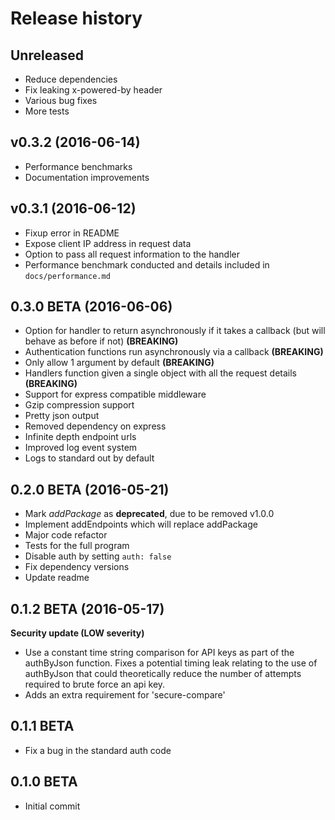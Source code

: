 # Release history

## Unreleased

+ Reduce dependencies
+ Fix leaking x-powered-by header
+ Various bug fixes
+ More tests

## v0.3.2 (2016-06-14)
+ Performance benchmarks
+ Documentation improvements

## v0.3.1 (2016-06-12)

+ Fixup error in README
+ Expose client IP address in request data
+ Option to pass all request information to the handler
+ Performance benchmark conducted and details included in ```docs/performance.md```

## 0.3.0 BETA (2016-06-06)

+ Option for handler to return asynchronously if it takes a callback (but will behave as before if not) **(BREAKING)**
+ Authentication functions run asynchronously via a callback **(BREAKING)**
+ Only allow 1 argument by default **(BREAKING)**
+ Handlers function given a single object with all the request details **(BREAKING)**
+ Support for express compatible middleware
+ Gzip compression support
+ Pretty json output
+ Removed dependency on express
+ Infinite depth endpoint urls
+ Improved log event system
+ Logs to standard out by default

## 0.2.0 BETA (2016-05-21)

+ Mark *addPackage* as **deprecated**, due to be removed v1.0.0
+ Implement addEndpoints which will replace addPackage
+ Major code refactor
+ Tests for the full program
+ Disable auth by setting ```auth: false```
+ Fix dependency versions
+ Update readme


## 0.1.2 BETA (2016-05-17)

**Security update (LOW severity)**

+ Use a constant time string comparison for API keys as part of the authByJson function. Fixes a potential timing leak relating to the use of authByJson that could theoretically reduce the number of attempts required to brute force an api key.
+ Adds an extra requirement for 'secure-compare'

## 0.1.1 BETA

+ Fix a bug in the standard auth code

## 0.1.0 BETA

+ Initial commit
